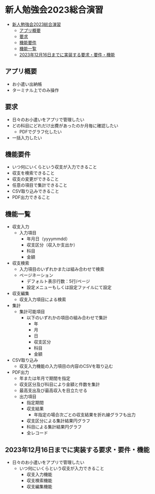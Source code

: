 # 新人勉強会2023総合演習

<!-- TOC -->
* [新人勉強会2023総合演習](#新人勉強会2023総合演習)
  * [アプリ概要](#アプリ概要)
  * [要求](#要求)
  * [機能要件](#機能要件)
  * [機能一覧](#機能一覧)
  * [2023年12月16日までに実装する要求・要件・機能](#2023年12月16日までに実装する要求要件機能)
<!-- TOC -->

## アプリ概要

- お小遣い出納帳
- ターミナル上でのみ操作

## 要求

- 日々のお小遣いをアプリで管理したい
- どの科目にどれだけ出費があったのか月毎に確認したい
  - PDFでグラフ化したい
- 一括入力したい

## 機能要件

- いつ何にいくらという収支が入力できること
- 収支を検索できること
- 収支の変更ができること
- 任意の項目で集計できること
- CSV取り込みできること
- PDF出力できること

## 機能一覧

- 収支入力
  - 入力項目
    - 年月日（yyyymmdd）
    - 収支区分（収入か支出か）
    - 科目
    - 金額
- 収支検索
  - 入力項目のいずれかまたは組み合わせで検索
  - ページネーション
    - デフォルト表示行数：5行/ページ
    - 設定メニューもしくは設定ファイルにて設定
- 収支編集
  - 収支入力項目による検索
- 集計
  - 集計可能項目
    - 以下のいずれかの項目の組み合わせで集計
      - 年
      - 月
      - 日
      - 収支区分
      - 科目
      - 金額
- CSV取り込み
  - 収支入力機能の入力項目の内容のCSVを取り込む
- PDF出力
  - 年または年月で期間を指定
  - 収支区分及び科目により金額と件数を集計
  - 最高支出及び最高収入を目立たせる
  - 出力項目
    - 指定期間
    - 収支結果
      - 年指定の場合次ごとの収支結果を折れ線グラフも出力
    - 収支区分による集計結果円グラフ
    - 科目による集計結果円グラフ
    - 全レコード

## 2023年12月16日までに実装する要求・要件・機能

- 日々のお小遣いをアプリで管理したい
  - いつ何にいくらという収支が入力できること
    - 収支入力機能
    - 収支検索機能
    - 収支編集機能
